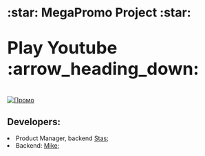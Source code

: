 <h1>:star: MegaPromo Project :star:	</h1>

<p style="font-size:30pt; font-weight:bold;">Play Youtube :arrow_heading_down:	</p>

[![Промо](https://hips.hearstapps.com/digitalspyuk.cdnds.net/16/36/1473073485-deadpool-shock-hands-to-face.gif)](https://www.youtube.com/watch?v=LX4IHfWa4z0)

<h2>Developers:</h2>
<li>Product Manager, backend <a href="https://github.com/black6berry" target="_blank">Stas</a>;</li>
<li>Backend: <a href="https://github.com/black6berry" target="_blank">Mike</a>;</li>
